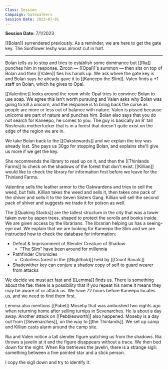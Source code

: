 ```yaml
---
Class: Session
Campaign: Gatewalkers
Session Date: 2023-07-01
---
```

**Session Date:** 7/1/2023

[[Bolan]] surrendered previously. As a reminder, we are here to get the gate key. The Sunflower leshy was almost cut in half.

---

Bolan tells us to stop and tries to establish some dominance but [[Ria]] punches him in response. Zircon — [[Opal]]'s summon — then sits on top of Bolan and then [[Valen]] ties his hands up. We ask where the gate key is and Bolan says he already gave it to [[Kaneepo the Slim]]. Valen finds a +1 staff on Bolan, which he gives to Opal.

[[Valentine]] looks around the room while Opal tries to convince Bolan to use soap. We agree this isn't worth pursuing and Valen asks why Bolan was going to kill a unicorn, and the response is to bring back the curse as people are more or less out of balance with nature. Valen is pissed because unicorns are part of nature and punches him. Bolan also says that you do not search for Kaneepo, he comes to you. The guy is basically an 8' tall Nosferatu motherfucker that is in a forest that doesn't quite exist on the edge of the region we are in.

We take Bolan back to the [[Oakstewards]] and we explain the key was already lost. She pays us 30gp for stopping Bolan, and explains she'll give us more if we get the key.

She recommends the library to read up on it, and then the [[Thinlands Farms]] to check on the shadows of the forest that don't exist. [[Killian]] would like to check the library for information first before we leave for the Thinland Farms.

Valentine sells the leather armor to the Oakwardens and tries to sell the weed, but fails. Killian takes the weed and sells it, then takes one pack of the shiver and sells it to the Seven Sisters Gang. Killian will sell the second pack of shiver and suggests we trade it for poison as well.

The [[Quaking Stacks]] are the tallest structure in the city that was a tower taken over by aspen trees, shaped to protect the scrolls and books inside. We are given access by the librarians. The librarian helping us has a seeing-eye owl. We explain that we are looking for Kaneepo the Slim and we are instructed how to check the database for information:

- Defeat & Imprisonment of Slender Creature of Shadow
    - "The Slim" have been around for millennia
- Pathfinder Chronicles
    - Colorless forest in the [[Nighthold]] held by [[Count Ranalc]]
- Shadewither key can conjure a shadow copy of self to guard wearer from attacks

We decide we must act fast and [[Lemma]] finds us. There is something about the fae: there is a possibility that if you repeat his name it means they may be aware of or attack us. We have 72 hours before Kaneepo locates us, and we need to find them first.

Lemma also mentions [[Pabel]] Moseby that was ambushed two nights ago when returning home after selling turnips in Sevenarches. He is about a day away. Another attack on [[Pebblesworth]] also happened. Moseby is a day out from [[Sevenarches]], on the way to [[the Thinlands]]. We set up camp and Killian casts alarm around the camp site.

Ria and Valen notice a tall slender figure watching us from the shadows. Ria throws a javelin at it and the figure disappears without a trace. We then bed down for the night. When Ria tretrieves the javelin, there is a strange sigil: something between a five pointed star and a stick person.

I copy the sigil down and try to identify it.